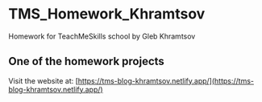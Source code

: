 # TMS_Homework_Khramtsov
Homework for TeachMeSkills school by Gleb Khramtsov

## One of the homework projects
Visit the website at: [https://tms-blog-khramtsov.netlify.app/](https://tms-blog-khramtsov.netlify.app/)
